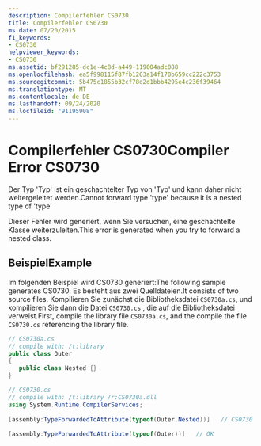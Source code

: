 ```yaml
---
description: Compilerfehler CS0730
title: Compilerfehler CS0730
ms.date: 07/20/2015
f1_keywords:
- CS0730
helpviewer_keywords:
- CS0730
ms.assetid: bf291285-dc1e-4c8d-a449-119004adc088
ms.openlocfilehash: ea5f998115f87fb1203a14f170b659cc222c3753
ms.sourcegitcommit: 5b475c1855b32cf78d2d1bbb4295e4c236f39464
ms.translationtype: MT
ms.contentlocale: de-DE
ms.lasthandoff: 09/24/2020
ms.locfileid: "91195908"
---
```

# <a name="compiler-error-cs0730"></a><span data-ttu-id="d0455-103">Compilerfehler CS0730</span><span class="sxs-lookup"><span data-stu-id="d0455-103">Compiler Error CS0730</span></span>

<span data-ttu-id="d0455-104">Der Typ 'Typ' ist ein geschachtelter Typ von 'Typ' und kann daher nicht weitergeleitet werden.</span><span class="sxs-lookup"><span data-stu-id="d0455-104">Cannot forward type 'type' because it is a nested type of 'type'</span></span>  
  
 <span data-ttu-id="d0455-105">Dieser Fehler wird generiert, wenn Sie versuchen, eine geschachtelte Klasse weiterzuleiten.</span><span class="sxs-lookup"><span data-stu-id="d0455-105">This error is generated when you try to forward a nested class.</span></span>  
  
## <a name="example"></a><span data-ttu-id="d0455-106">Beispiel</span><span class="sxs-lookup"><span data-stu-id="d0455-106">Example</span></span>  

 <span data-ttu-id="d0455-107">Im folgenden Beispiel wird CS0730 generiert:</span><span class="sxs-lookup"><span data-stu-id="d0455-107">The following sample generates CS0730.</span></span> <span data-ttu-id="d0455-108">Es besteht aus zwei Quelldateien.</span><span class="sxs-lookup"><span data-stu-id="d0455-108">It consists of two source files.</span></span> <span data-ttu-id="d0455-109">Kompilieren Sie zunächst die Bibliotheksdatei `CS0730a.cs`, und kompilieren Sie dann die Datei `CS0730.cs` , die auf die Bibliotheksdatei verweist.</span><span class="sxs-lookup"><span data-stu-id="d0455-109">First, compile the library file `CS0730a.cs`, and the compile the file `CS0730.cs` referencing the library file.</span></span>  
  
```csharp  
// CS0730a.cs  
// compile with: /t:library  
public class Outer  
{  
   public class Nested {}  
}  
```  
  
```csharp  
// CS0730.cs  
// compile with: /t:library /r:CS0730a.dll  
using System.Runtime.CompilerServices;  
  
[assembly:TypeForwardedToAttribute(typeof(Outer.Nested))]   // CS0730  
  
[assembly:TypeForwardedToAttribute(typeof(Outer))]   // OK  
```
